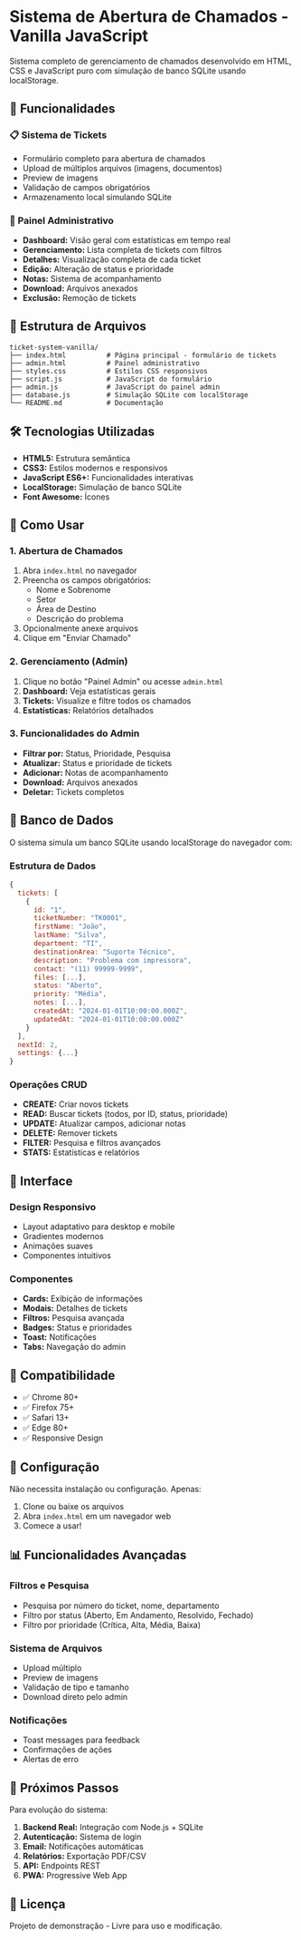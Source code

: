# Sistema de Abertura de Chamados - Vanilla JavaScript

Sistema completo de gerenciamento de chamados desenvolvido em HTML, CSS e JavaScript puro com simulação de banco SQLite usando localStorage.

## 🚀 Funcionalidades

### 📋 Sistema de Tickets
- Formulário completo para abertura de chamados
- Upload de múltiplos arquivos (imagens, documentos)
- Preview de imagens
- Validação de campos obrigatórios
- Armazenamento local simulando SQLite

### 🔧 Painel Administrativo
- **Dashboard:** Visão geral com estatísticas em tempo real
- **Gerenciamento:** Lista completa de tickets com filtros
- **Detalhes:** Visualização completa de cada ticket
- **Edição:** Alteração de status e prioridade
- **Notas:** Sistema de acompanhamento
- **Download:** Arquivos anexados
- **Exclusão:** Remoção de tickets

## 📁 Estrutura de Arquivos

```
ticket-system-vanilla/
├── index.html          # Página principal - formulário de tickets
├── admin.html          # Painel administrativo
├── styles.css          # Estilos CSS responsivos
├── script.js           # JavaScript do formulário
├── admin.js            # JavaScript do painel admin
├── database.js         # Simulação SQLite com localStorage
└── README.md           # Documentação
```

## 🛠️ Tecnologias Utilizadas

- **HTML5:** Estrutura semântica
- **CSS3:** Estilos modernos e responsivos
- **JavaScript ES6+:** Funcionalidades interativas
- **LocalStorage:** Simulação de banco SQLite
- **Font Awesome:** Ícones

## 🎯 Como Usar

### 1. Abertura de Chamados
1. Abra `index.html` no navegador
2. Preencha os campos obrigatórios:
   - Nome e Sobrenome
   - Setor
   - Área de Destino
   - Descrição do problema
3. Opcionalmente anexe arquivos
4. Clique em "Enviar Chamado"

### 2. Gerenciamento (Admin)
1. Clique no botão "Painel Admin" ou acesse `admin.html`
2. **Dashboard:** Veja estatísticas gerais
3. **Tickets:** Visualize e filtre todos os chamados
4. **Estatísticas:** Relatórios detalhados

### 3. Funcionalidades do Admin
- **Filtrar por:** Status, Prioridade, Pesquisa
- **Atualizar:** Status e prioridade de tickets
- **Adicionar:** Notas de acompanhamento
- **Download:** Arquivos anexados
- **Deletar:** Tickets completos

## 💾 Banco de Dados

O sistema simula um banco SQLite usando localStorage do navegador com:

### Estrutura de Dados
```javascript
{
  tickets: [
    {
      id: "1",
      ticketNumber: "TK0001",
      firstName: "João",
      lastName: "Silva",
      department: "TI",
      destinationArea: "Suporte Técnico",
      description: "Problema com impressora",
      contact: "(11) 99999-9999",
      files: [...],
      status: "Aberto",
      priority: "Média",
      notes: [...],
      createdAt: "2024-01-01T10:00:00.000Z",
      updatedAt: "2024-01-01T10:00:00.000Z"
    }
  ],
  nextId: 2,
  settings: {...}
}
```

### Operações CRUD
- **CREATE:** Criar novos tickets
- **READ:** Buscar tickets (todos, por ID, status, prioridade)
- **UPDATE:** Atualizar campos, adicionar notas
- **DELETE:** Remover tickets
- **FILTER:** Pesquisa e filtros avançados
- **STATS:** Estatísticas e relatórios

## 🎨 Interface

### Design Responsivo
- Layout adaptativo para desktop e mobile
- Gradientes modernos
- Animações suaves
- Componentes intuitivos

### Componentes
- **Cards:** Exibição de informações
- **Modais:** Detalhes de tickets
- **Filtros:** Pesquisa avançada
- **Badges:** Status e prioridades
- **Toast:** Notificações
- **Tabs:** Navegação do admin

## 📱 Compatibilidade

- ✅ Chrome 80+
- ✅ Firefox 75+
- ✅ Safari 13+
- ✅ Edge 80+
- ✅ Responsive Design

## 🔧 Configuração

Não necessita instalação ou configuração. Apenas:

1. Clone ou baixe os arquivos
2. Abra `index.html` em um navegador web
3. Comece a usar!

## 📊 Funcionalidades Avançadas

### Filtros e Pesquisa
- Pesquisa por número do ticket, nome, departamento
- Filtro por status (Aberto, Em Andamento, Resolvido, Fechado)
- Filtro por prioridade (Crítica, Alta, Média, Baixa)

### Sistema de Arquivos
- Upload múltiplo
- Preview de imagens
- Validação de tipo e tamanho
- Download direto pelo admin

### Notificações
- Toast messages para feedback
- Confirmações de ações
- Alertas de erro

## 🚀 Próximos Passos

Para evolução do sistema:

1. **Backend Real:** Integração com Node.js + SQLite
2. **Autenticação:** Sistema de login
3. **Email:** Notificações automáticas
4. **Relatórios:** Exportação PDF/CSV
5. **API:** Endpoints REST
6. **PWA:** Progressive Web App

## 📝 Licença

Projeto de demonstração - Livre para uso e modificação.